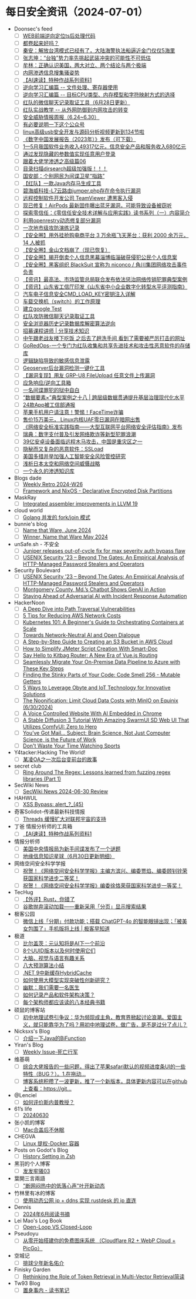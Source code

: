 # 每日安全资讯（2024-07-01）

- Doonsec's feed
  - [ ] [WEB前端逆向定位ts后处理代码](https://mp.weixin.qq.com/s?__biz=MzUzMjQyMDE3Ng==&mid=2247487480&idx=1&sn=6e6a544558617f0fcaa008f8a902f6e6)
  - [ ] [都卷起来好吗？](https://mp.weixin.qq.com/s?__biz=MzkwNzM5NDk4Mw==&mid=2247484220&idx=1&sn=0ebf4bc371a9a7a9f93f9b873007f016)
  - [ ] [秦安：解放台湾模式已经有了，大陆海警执法船逼近金门仅仅5海里](https://mp.weixin.qq.com/s?__biz=MzA5MDg1MDUyMA==&mid=2650470840&idx=1&sn=da6ad8695f407673c7a5ddf0f6fbe0a9)
  - [ ] [张志坤：“台独”势力率先挑起武装冲突的可能性不可低估](https://mp.weixin.qq.com/s?__biz=MzA5MDg1MDUyMA==&mid=2650470840&idx=2&sn=cafbcdf5a8ad749f73d411b7d14d63a5)
  - [ ] [牟林：正确认识美国，两大对立、两个结论与两个极端](https://mp.weixin.qq.com/s?__biz=MzA5MDg1MDUyMA==&mid=2650470840&idx=3&sn=f15aec11287e90a2bc26c97d157e44e3)
  - [ ] [内网渗透信息搜集骚姿势](https://mp.weixin.qq.com/s?__biz=Mzg4NTY0MDg1Mg==&mid=2247485542&idx=1&sn=2e7f3d2f2d9e4fe9964acf1222d56b06)
  - [ ] [【AI速读】特种作战系列资料1](https://mp.weixin.qq.com/s?__biz=MzI2MTE0NTE3Mw==&mid=2651144679&idx=1&sn=375ad39ed92c64a24a4692a54b60028e)
  - [ ] [逆向学习汇编篇 -- 文件处理、寄存器使用](https://mp.weixin.qq.com/s?__biz=MzA4MzgzNTU5MA==&mid=2652035375&idx=1&sn=09ee0845a74c710a7be2cd1f9206bafb)
  - [ ] [逆向学习汇编篇 -- 目标CPU类型、内存模型和字符映射方式的选择](https://mp.weixin.qq.com/s?__biz=MzA4MzgzNTU5MA==&mid=2652035375&idx=2&sn=875430fc1ba8f9b179c254259beb8fe9)
  - [ ] [红队的微信聊天记录取证工具（6月28日更新）](https://mp.weixin.qq.com/s?__biz=MzI4MDQ5MjY1Mg==&mid=2247513327&idx=1&sn=d51f32d52413c3fa41989c2d65079fe3)
  - [ ] [红队实战教学 -- 从外网防御到内网攻击的转变](https://mp.weixin.qq.com/s?__biz=MzI4MDQ5MjY1Mg==&mid=2247513327&idx=2&sn=c9b1f73eac70e0e239110c45efec3584)
  - [ ] [安全威胁情报周报（6.24~6.30）](https://mp.weixin.qq.com/s?__biz=Mzg5MTc3ODY4Mw==&mid=2247506136&idx=1&sn=a6d78c682bf257a55f69ffc3f1ce2c20)
  - [ ] [有必要说明一下这个公众号](https://mp.weixin.qq.com/s?__biz=MzIyOTczMjI2MQ==&mid=2247486190&idx=1&sn=126119642e60ad2cb644b931a87c11b0)
  - [ ] [linux高级usb安全开发与源码分析视频更新到134节啦](https://mp.weixin.qq.com/s?__biz=MzkwOTE5MDY5NA==&mid=2247497222&idx=1&sn=7dae1891e8215b99a6a49088c49795c2)
  - [ ] [《数字中国发展报告（2023年）》发布（可下载）](https://mp.weixin.qq.com/s?__biz=MjM5MzMwMDU5NQ==&mid=2649165226&idx=1&sn=085d52da6e246cf29aa128412cccef9c)
  - [ ] [1—5月我国软件业务收入49317亿元，信息安全产品和服务收入680亿元](https://mp.weixin.qq.com/s?__biz=MjM5MzMwMDU5NQ==&mid=2649165226&idx=2&sn=d63c830068b545ddf0e4b15c5b1c7b03)
  - [ ] [通过发现隐藏的参数值实现任意用户登录](https://mp.weixin.qq.com/s?__biz=MzIzMTIzNTM0MA==&mid=2247495081&idx=1&sn=bbedbdda8aebf0ca497b07f09fc53498)
  - [ ] [跟着大佬学渗透之高级篇06](https://mp.weixin.qq.com/s?__biz=Mzg4MzYwMTU0Mw==&mid=2247484825&idx=1&sn=72db23d40a6d69eef4d24aa14eb6805d)
  - [ ] [目录扫描dirsearch超级加强版！！！](https://mp.weixin.qq.com/s?__biz=MzkyNTUyNTE5OA==&mid=2247485495&idx=1&sn=a5fc4d77b3ac3799e615c37db0d699df)
  - [ ] [国安部：个别网民为间谍卫星“指路”](https://mp.weixin.qq.com/s?__biz=MzkwMTMyMDQ3Mw==&mid=2247590293&idx=1&sn=700ee7d41e9d7e434d69a473420de2ec)
  - [ ] [【红队】一款Java内存马生成工具](https://mp.weixin.qq.com/s?__biz=Mzk0MDQzNzY5NQ==&mid=2247491995&idx=1&sn=d7f86cb1eb66c5459c66623b679f963b)
  - [ ] [碧海威科技-L7云路由jumper.php存在命令执行漏洞](https://mp.weixin.qq.com/s?__biz=MzIzOTM2MzczNQ==&mid=2247484509&idx=1&sn=0b2b586d32de101a394e5836a01bf6ad)
  - [ ] [远程控制软件开发公司 TeamViewer 遭黑客入侵](https://mp.weixin.qq.com/s?__biz=MzI0NzE4ODk1Mw==&mid=2652093085&idx=1&sn=0d6061cd5790770285500c2fc68dfedc)
  - [ ] [现已修复！AirPods 最新固件曝出蓝牙漏洞，可能导致设备被窃听](https://mp.weixin.qq.com/s?__biz=MzI0NzE4ODk1Mw==&mid=2652093085&idx=2&sn=427da8530cccf7c40d6cc5f557a5aacd)
  - [ ] [探索零信任：《零信任安全技术详解与应用实践》读书系列（一）内容简介](https://mp.weixin.qq.com/s?__biz=MzkyNzY1NzEwMQ==&mid=2247484116&idx=1&sn=327148dcc2b98f4cb233bc9f29807628)
  - [ ] [利用openrestry动态修复部分漏洞](https://mp.weixin.qq.com/s?__biz=MzA4NjQxMDcxNA==&mid=2709355176&idx=1&sn=1d59abbf862aa8b97b999d62aa2311eb)
  - [ ] [一次地市级攻防演练记录](https://mp.weixin.qq.com/s?__biz=MzkxNzUxMjU5OQ==&mid=2247484576&idx=1&sn=15acb216e64d612ba48fdc990a288981)
  - [ ] [【安全圈】用外挂抢购电商平台 3 万余瓶飞天茅台：获利 2000 余万元，14 人被抓](https://mp.weixin.qq.com/s?__biz=MzIzMzE4NDU1OQ==&mid=2652062392&idx=1&sn=3231a35ca50bbec3d147ce2a5170b610)
  - [ ] [【安全圈】金山文档崩了（现已恢复）](https://mp.weixin.qq.com/s?__biz=MzIzMzE4NDU1OQ==&mid=2652062392&idx=2&sn=63f3125f2e781583109333443febc089)
  - [ ] [【安全圈】揭开倒卖个人信息黑幕淄博临淄破获侵犯公民个人信息案](https://mp.weixin.qq.com/s?__biz=MzIzMzE4NDU1OQ==&mid=2652062392&idx=3&sn=63227d641ccfb4cddcf4c5daa03dd990)
  - [ ] [【安全圈】黑客组织 BlackSuit 宣称为 niconco / 角川集团网络攻击事件负责](https://mp.weixin.qq.com/s?__biz=MzIzMzE4NDU1OQ==&mid=2652062392&idx=4&sn=1d74acd7f16ed7b3bf3dda979067bf86)
  - [ ] [【资讯】最高法、市场监管总局联合发布依法惩治网络传销犯罪典型案例](https://mp.weixin.qq.com/s?__biz=MzU1NDY3NDgwMQ==&mid=2247543022&idx=1&sn=ec0aeb5a4239241c896db48c87bf777b)
  - [ ] [【资讯】山东省工信厅印发《山东省中小企业数字化转型水平评测指南》](https://mp.weixin.qq.com/s?__biz=MzU1NDY3NDgwMQ==&mid=2247543022&idx=2&sn=7b7f90bae52a47bc44e1c4cd33f35f65)
  - [ ] [汽车电子信息安全CMD_LOAD_KEY密钥注入详解](https://mp.weixin.qq.com/s?__biz=MzIzOTc2OTAxMg==&mid=2247539628&idx=1&sn=33687b18b128ded21fb02d95feb706ca)
  - [ ] [车载交换机（switch）的工作原理](https://mp.weixin.qq.com/s?__biz=MzIzOTc2OTAxMg==&mid=2247539628&idx=2&sn=03545d57dfc92b2b545572421ef6539b)
  - [ ] [建立google Test](https://mp.weixin.qq.com/s?__biz=MzA5NDk4NTU3Mg==&mid=2649589562&idx=1&sn=5601516c4cbba746b2db27507a47827e)
  - [ ] [红队攻防微信聊天记录取证工具](https://mp.weixin.qq.com/s?__biz=MzkwMzMwODg2Mw==&mid=2247507563&idx=1&sn=593ab548c373b4447622570b10f1a8b7)
  - [ ] [安全浏览器历史记录数据库解密算法逆向](https://mp.weixin.qq.com/s?__biz=MjM5NTc2MDYxMw==&mid=2458560882&idx=1&sn=e27bca997c1990cc5540dddb4c99046d)
  - [ ] [招募课程讲师 | 分享技术知识](https://mp.weixin.qq.com/s?__biz=MjM5NTc2MDYxMw==&mid=2458560882&idx=2&sn=466ffaa1a5262ace8b6be351322a9196)
  - [ ] [中午跟老战友楼下吃饭 之后去了趟洗手间 看到了需要被严厉打击的网址](https://mp.weixin.qq.com/s?__biz=MzU4NDY3MTk2NQ==&mid=2247490512&idx=1&sn=02c3b1d5f94132e4d70925ad8a67c635)
  - [ ] [GoRedOps-一个专门为红队收集和共享先进技术和攻击性恶意软件的存储库](https://mp.weixin.qq.com/s?__biz=Mzg3MTY3NzUwMQ==&mid=2247489415&idx=1&sn=b2aed33df4888af6392036905af1f4b1)
  - [ ] [逻辑缺陷导致的敏感信息泄露](https://mp.weixin.qq.com/s?__biz=Mzg2MjU2MjY4Mw==&mid=2247484792&idx=1&sn=03a40451f078f2ca9f4c3ef8c29d8844)
  - [ ] [Geoserver后台漏洞检测一键化工具](https://mp.weixin.qq.com/s?__biz=Mzk0ODM0NDIxNQ==&mid=2247491309&idx=1&sn=c283844066ff9c9e7d318ca89330437c)
  - [ ] [【漏洞复现】用友 GRP-U8 FileUpload 任意文件上传漏洞](https://mp.weixin.qq.com/s?__biz=MzkyMDUwOTU1MA==&mid=2247484299&idx=1&sn=ce2ba8ff554943a429fc5d15b73ac7a3)
  - [ ] [应急响应/逆向工具箱](https://mp.weixin.qq.com/s?__biz=MzkxMzMyNzMyMA==&mid=2247558925&idx=1&sn=89c6a9da69b660f72335e05ca7b25673)
  - [ ] [一名间谍罪犯的狱中自白](https://mp.weixin.qq.com/s?__biz=MzI5NTM4OTQ5Mg==&mid=2247625422&idx=1&sn=f782852ae86a91767bc5cca5983e161a)
  - [ ] [“数据要素×”典型案例之十八 | 跨层级数据贯通提升基层治理现代化水平](https://mp.weixin.qq.com/s?__biz=MzI5NTM4OTQ5Mg==&mid=2247625422&idx=2&sn=7458b62ddc05bad0dcd065ab95921936)
  - [ ] [24款App被工信部通报](https://mp.weixin.qq.com/s?__biz=MzI5NTM4OTQ5Mg==&mid=2247625422&idx=3&sn=eed08e3d8707cd385272ea907128961f)
  - [ ] [苹果手机用户请注意！警惕！FaceTime诈骗](https://mp.weixin.qq.com/s?__biz=MzI5NTM4OTQ5Mg==&mid=2247625422&idx=4&sn=e0b488ac5bced104becbc8b3059e4a1a)
  - [ ] [售价15万美元， Linux内核UAF零日漏洞在暗网出售](https://mp.weixin.qq.com/s?__biz=MzI5NTM4OTQ5Mg==&mid=2247625422&idx=5&sn=e6a850c81ea0ca3351258b9326e09aa9)
  - [ ] [《网络安全标准实践指南——大型互联网平台网络安全评估指南》发布](https://mp.weixin.qq.com/s?__biz=MzIxMDIwODM2MA==&mid=2653930221&idx=1&sn=d61a10fdd4d847a2889bcc1f78b61999)
  - [ ] [瑞典：数字支付普及引发网络欺诈等新型犯罪浪潮](https://mp.weixin.qq.com/s?__biz=MzIxMDIwODM2MA==&mid=2653930221&idx=2&sn=2f22801b7618dae28caaa92c0c0ef28b)
  - [ ] [39亿安卓设备面临远程木马攻击，中国是重灾区之一](https://mp.weixin.qq.com/s?__biz=MzkwMTQyODI4Ng==&mid=2247492799&idx=1&sn=8634f4a41dea4a5b658baa69b805cc17)
  - [ ] [隐秘而又复杂的恶意软件：SSLoad](https://mp.weixin.qq.com/s?__biz=MzkwMTQyODI4Ng==&mid=2247492799&idx=2&sn=c9f7f8d0b5791b52c0025b9f94265cd9)
  - [ ] [美国多措并举加强人工智能安全风险管控研究](https://mp.weixin.qq.com/s?__biz=MzkwMTQyODI4Ng==&mid=2247492799&idx=3&sn=f82e1064e6f3ce4ba63e869d6be19e87)
  - [ ] [浅析日本太空和网络空间威慑战略](https://mp.weixin.qq.com/s?__biz=MzI1OTExNDY1NQ==&mid=2651613843&idx=1&sn=be049a3f8358338a734288a3c991ecd4)
  - [ ] [一个永久的渗透知识库](https://mp.weixin.qq.com/s?__biz=MzkxNjIxNDQyMQ==&mid=2247497266&idx=1&sn=d70b809103a290a9e8ffc99e4542def6)
- Blogs  dade
  - [ ] [Weekly Retro 2024-W26](https://0xda.de/blog/2024/06/weekly-retro-2024-w26/)
  - [ ] [Framework and NixOS - Declarative Encrypted Disk Partitions](https://0xda.de/blog/2024/06/framework-and-nixos-declarative-encrypted-disk-partitions/)
- MaskRay
  - [ ] [Integrated assembler improvements in LLVM 19](https://maskray.me/blog/2024-06-30-integrated-assembler-improvements-in-llvm-19)
- cloud world
  - [ ] [Golang 并发的  fork/join 模式](https://cloudsjhan.github.io/2024/06/30/Golang-%E5%B9%B6%E5%8F%91%E7%9A%84-fork-join-%E6%A8%A1%E5%BC%8F/)
- bunnie's blog
  - [ ] [Name that Ware, June 2024](https://www.bunniestudios.com/blog/2024/name-that-ware-june-2024/)
  - [ ] [Winner, Name that Ware May 2024](https://www.bunniestudios.com/blog/2024/winner-name-that-ware-may-2024/)
- unSafe.sh - 不安全
  - [ ] [Juniper releases out-of-cycle fix for max severity auth bypass flaw](https://buaq.net/go-247999.html)
  - [ ] [USENIX Security ’23 – Beyond The Gates: An Empirical Analysis of HTTP-Managed Password Stealers and Operators](https://buaq.net/go-248007.html)
- Security Boulevard
  - [ ] [USENIX Security ’23 – Beyond The Gates: An Empirical Analysis of HTTP-Managed Password Stealers and Operators](https://securityboulevard.com/2024/06/usenix-security-23-beyond-the-gates-an-empirical-analysis-of-http-managed-password-stealers-and-operators/)
  - [ ] [Montgomery County, Md.’s Chatbot Shows GenAI in Action](https://securityboulevard.com/2024/06/montgomery-county-md-s-chatbot-shows-genai-in-action/)
  - [ ] [Staying Ahead of Adversarial AI with Incident Response Automation](https://securityboulevard.com/2024/06/staying-ahead-of-adversarial-ai-with-incident-response-automation/)
- HackerNoon
  - [ ] [A Deep Dive into Path Traversal Vulnerabilities](https://hackernoon.com/a-deep-dive-into-path-traversal-vulnerabilities?source=rss)
  - [ ] [5 Tips for Reducing AWS Network Costs](https://hackernoon.com/5-tips-for-reducing-aws-network-costs?source=rss)
  - [ ] [Kubernetes 101: A Beginner's Guide to Orchestrating Containers at Scale](https://hackernoon.com/kubernetes-101-a-beginners-guide-to-orchestrating-containers-at-scale?source=rss)
  - [ ] [Towards Network-Neutral AI and Open Dialogue](https://hackernoon.com/towards-network-neutral-ai-and-open-dialogue?source=rss)
  - [ ] [A Step-by-Step Guide to Creating an S3 Bucket in AWS Cloud](https://hackernoon.com/a-step-by-step-guide-to-creating-an-s3-bucket-in-aws-cloud?source=rss)
  - [ ] [How to Simplify JMeter Script Creation With Smart-Doc](https://hackernoon.com/how-to-simplify-jmeter-script-creation-with-smart-doc?source=rss)
  - [ ] [Say Hello to Kitbag Router: A New Era of Vue.js Routing](https://hackernoon.com/say-hello-to-kitbag-router-a-new-era-of-vuejs-routing?source=rss)
  - [ ] [Seamlessly Migrate Your On-Premise Data Pipeline to Azure with These Key Steps](https://hackernoon.com/seamlessly-migrate-your-on-premise-data-pipeline-to-azure-with-these-key-steps?source=rss)
  - [ ] [Finding the Stinky Parts of Your Code: Code Smell 256 - Mutable Getters](https://hackernoon.com/finding-the-stinky-parts-of-your-code-code-smell-256-mutable-getters?source=rss)
  - [ ] [5 Ways to Leverage Obyte and IoT Technology for Innovative Solutions](https://hackernoon.com/5-ways-to-leverage-obyte-and-iot-technology-for-innovative-solutions?source=rss)
  - [ ] [The Noonification: Limit Cloud Data Costs with MinIO on Equinix (6/30/2024)](https://hackernoon.com/6-30-2024-noonification?source=rss)
  - [ ] [A Voice Controlled Website With AI Embedded in Chrome](https://hackernoon.com/a-voice-controlled-website-with-ai-embedded-in-chrome?source=rss)
  - [ ] [A Stable Diffusion 3 Tutorial With Amazing SwarmUI SD Web UI That Utilizes ComfyUI: Zero to Hero](https://hackernoon.com/a-stable-diffusion-3-tutorial-with-amazing-swarmui-sd-web-ui-that-utilizes-comfyui-zero-to-hero?source=rss)
  - [ ] [You’ve Got Mail… Subject: Brain Science, Not Just Computer Science, is the Future of Work](https://hackernoon.com/youve-got-mail-subject-brain-science-not-just-computer-science-is-the-future-of-work?source=rss)
  - [ ] [Don't Waste Your Time Watching Sports](https://hackernoon.com/dont-waste-your-time-watching-sports?source=rss)
- Y4tacker:Hacking The World!
  - [ ] [某凌OA之一次后台变前台的故事](https://y4tacker.github.io/2024/06/30/year/2024/6/%E6%9F%90%E5%87%8COA%E4%B9%8B%E4%B8%80%E6%AC%A1%E5%90%8E%E5%8F%B0%E5%8F%98%E5%89%8D%E5%8F%B0%E7%9A%84%E6%95%85%E4%BA%8B/)
- secret club
  - [ ] [Ring Around The Regex: Lessons learned from fuzzing regex libraries (Part 1)](https://secret.club/2024/06/30/ring-around-the-regex-1.html)
- SecWiki News
  - [ ] [SecWiki News 2024-06-30 Review](http://www.sec-wiki.com/?2024-06-30)
- HAHWUL
  - [ ] [XSS Bypass: alert_?_(45)](https://www.hahwul.com/2024/06/30/xss-bypass-something-between-function-name-and-parentheses/)
- 奇客Solidot–传递最新科技情报
  - [ ] [Threads 缓慢扩大对联邦宇宙的支持](https://www.solidot.org/story?sid=78564)
- 丁爸 情报分析师的工具箱
  - [ ] [【AI速读】特种作战系列资料1](https://mp.weixin.qq.com/s?__biz=MzI2MTE0NTE3Mw==&mid=2651144679&idx=1&sn=375ad39ed92c64a24a4692a54b60028e&chksm=f1af36ddc6d8bfcbf816e705ed4b8837e1479df2d6964d7f322aefa82e831972d21b05abffac&scene=58&subscene=0#rd)
- 情报分析师
  - [ ] [美国中央情报局为新手间谍发布了一个谜题](https://mp.weixin.qq.com/s?__biz=MzA3Mjc1MTkwOA==&mid=2650551746&idx=1&sn=ea49f8c94354a6f4d6d4dbd53a9a7872&chksm=87111b89b066929f6aa061952b1e134a4f13c568f0c33f860c97d5c6761530e00116a55afdf8&scene=58&subscene=0#rd)
  - [ ] [地缘信息知识星球（6月30日更新明细）](https://mp.weixin.qq.com/s?__biz=MzA3Mjc1MTkwOA==&mid=2650551746&idx=2&sn=f15b79f6175254675bab24bdc7ffd0b4&chksm=87111b89b066929f5d8c93e657b0011c2f6ee4462a33647491ece73ae39df20acfa334299f51&scene=58&subscene=0#rd)
- 网络空间安全科学学报
  - [ ] [祝贺！《网络空间安全科学学报》主编方滨兴、编委贾焰、编委顾钊铨荣获国家科学进步二等奖！](https://mp.weixin.qq.com/s?__biz=MzI0NjU2NDMwNQ==&mid=2247500864&idx=1&sn=5fa4ff19d6cf71bb9d00bbeac1415f28&chksm=e9bfd0fedec859e81c28d2d3b0b9e7e89fff60d7ca255d0b56989d92cacc225d2fc29aad26a2&scene=58&subscene=0#rd)
  - [ ] [祝贺！《网络空间安全科学学报》编委徐恪荣获国家科学进步一等奖！](https://mp.weixin.qq.com/s?__biz=MzI0NjU2NDMwNQ==&mid=2247500864&idx=2&sn=a5c6009ce7bb1df2afe1a18518d96940&chksm=e9bfd0fedec859e801fa08f1d378d415354605fc7802b36e5679949860bd5b999e243ac12193&scene=58&subscene=0#rd)
- TecHug
  - [ ] [【外评】Rust，你错了](https://www.techug.com/post/high-level-rust/)
  - [ ] [谷歌抛弃滚动加载——重新采用「分页」显示搜索结果](https://www.techug.com/post/google-abandons-scrolling-and-adopts-pagination-to-display-search-results-again-741818/)
- 极客公园
  - [ ] [微信上线「分期」付款功能；搭载 ChatGPT-4o 的智能眼镜出现；「被美女包围了」手机版将上线 | 极客早知道](https://mp.weixin.qq.com/s?__biz=MTMwNDMwODQ0MQ==&mid=2653046038&idx=1&sn=ab2695e4e1c7ea3265173c756cae71ea&chksm=7e5738a04920b1b69b79fa5ab87ce12215611a1ce986d3d7c628256ebaf1709033062880fce2&scene=58&subscene=0#rd)
- 极道
  - [ ] [比尔盖茨：元认知将是AI下一个前沿](https://www.jdon.com/74423.html)
  - [ ] [8个UUID版本以及何时使用它们](https://www.jdon.com/74422.html)
  - [ ] [大脑、视觉与语言有趣关系](https://www.jdon.com/74421.html)
  - [ ] [八大预测算法小结](https://www.jdon.com/74420.html)
  - [ ] [.NET 9中新缓存HybridCache](https://www.jdon.com/74419.html)
  - [ ] [如何使用大模型实现突破性创新研究？](https://www.jdon.com/74418.html)
  - [ ] [幽默：我们需要一名医生](https://www.jdon.com/74417.html)
  - [ ] [如何记录产品和软件架构决策？](https://www.jdon.com/74416.html)
  - [ ] [每个架构师都应该读的八本经典书籍](https://www.jdon.com/74402.html)
- 硕鼠的博客站
  - [ ] [初中地理试卷引争议：华为频现成主角，教育界掀起讨论浪潮。爱国主义，就只能靠华为了吗？用初中地理试卷，做广告，是不是过分了点儿？](https://lukefan.com/2024/06/30/%e5%88%9d%e4%b8%ad%e5%9c%b0%e7%90%86%e8%af%95%e5%8d%b7%e5%bc%95%e4%ba%89%e8%ae%ae%ef%bc%9a%e5%8d%8e%e4%b8%ba%e9%a2%91%e7%8e%b0%e6%88%90%e4%b8%bb%e8%a7%92%ef%bc%8c%e6%95%99%e8%82%b2%e7%95%8c%e6%8e%80/)
- Nicksxs's Blog
  - [ ] [介绍一下Java的BiFunction](https://nicksxs.me/2024/06/30/%E4%BB%8B%E7%BB%8D%E4%B8%80%E4%B8%8BJava%E7%9A%84BiFunction/)
- Yiran's Blog
  - [ ] [Weekly Issue-死亡行军](https://zdyxry.github.io/2024/06/30/Weekly-Issue-%E6%AD%BB%E4%BA%A1%E8%A1%8C%E5%86%9B/)
- 维基萌
  - [ ] [综合大佬报告的一些问题，得出了苹果safari默认的视频进度条UI的一些特性（BUG？）。1.在拖动...](https://www.wikimoe.com/post/hb2emj43)
  - [ ] [博客系统积攒了一波更新，推了一个新版本，具体更新内容可以在github上查看：https://git...](https://www.wikimoe.com/post/7dsd04va)
- @Lenciel
  - [ ] [如何评价斯内普教授？](https://lenciel.com/2024/06/what-do-you-think-about-professor-severus-snape/)
- 61’s life
  - [ ] [20240630](http://61.life/2024/0630)
- 张小凯的博客
  - [ ] [Mac合盖后不休眠](https://jasonkayzk.github.io/2024/06/30/Mac%E5%90%88%E7%9B%96%E5%90%8E%E4%B8%8D%E4%BC%91%E7%9C%A0/)
- CHEGVA
  - [ ] [Linux 提权-Docker 容器](https://chegva.com/6114.html)
- Posts on Godot's Blog
  - [ ] [History Setting in Zsh](https://iamgodot.com/posts/zsh-history-setting/)
- 黑羽的个人博客
  - [ ] [发发牢骚03](https://blog.thetbw.xyz/archives/thoughts-share-03)
- 葉開三言兩語
  - [ ] ["断网闷热中的低落心声"叶开新动态](https://qq.md/post/740)
- 竹林里有冰的博客
  - [ ] [使用动态公网 ip + ddns 实现 rustdesk 的 ip 直连](https://zhul.in/2024/06/30/dynamic-public-ip-and-ddns-for-rustdesk/)
- Dennis
  - [ ] [2024年6月阅读书摘](https://www.domon.cn/2024-6yue-yue-du-shu-zhai/)
- Lei Mao's Log Book
  - [ ] [Open-Loop VS Closed-Loop](https://leimao.github.io/blog/Open-Loop-VS-Closed-Loop/)
- Pseudoyu
  - [ ] [从零开始搭建你的免费图床系统 （Cloudflare R2 + WebP Cloud + PicGo）](https://www.pseudoyu.com/zh/2024/06/30/free_image_hosting_system_using_r2_webp_cloud_and_picgo/)
- 空城记
  - [ ] [排球少年新名佑介](https://shinekid.com/2024/06/shinmei-yuusuke/)
- Finisky Garden
  - [ ] [Rethinking the Role of Token Retrieval in Multi-Vector Retrieval简读](https://finisky.github.io/xtr-summary/)
- Tw93 Blog
  - [ ] [置身事内 - 读书笔记](https://tw93.fun/2024-06-30/china.html)
